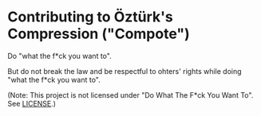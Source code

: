 # Contributing to Öztürk's Compression ("Compote")

Do "what the f\*ck you want to".

But do not break the law and be respectful to ohters' rights while doing "what the f\*ck you want to".

(Note: This project is not licensed under "Do What The F\*ck You Want To". See [LICENSE](https://github.com/CadmiumC48/ozturks-compression/blob/main/LICENSE).)
